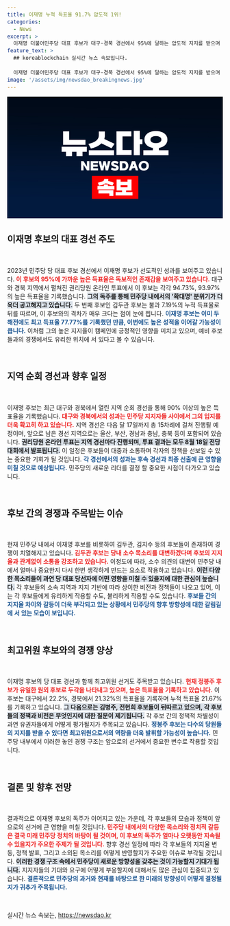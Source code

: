 ```yaml
---
title: 이재명 누적 득표율 91.7% 압도적 1위!
categories:
  - News
excerpt: >
  이재명 더불어민주당 대표 후보가 대구·경북 경선에서 95%에 달하는 압도적 지지를 받으며 독주를 이어가고 있다. 김두관 후보와의 격차가 극명해지는 가운데, 이 후보는 역대 득표율 경신에 도전 중이다. 경선 결과에 이목이 집중된다!
feature_text: >
  ## koreablockchain 실시간 뉴스 속보입니다.

  이재명 더불어민주당 대표 후보가 대구·경북 경선에서 95%에 달하는 압도적 지지를 받으며 독주를 이어가고 있다. 김두관 후보와의 격차가 극명해지는 가운데, 이 후보는 역대 득표율 경신에 도전 중이다. 경선 결과에 이목이 집중된다!
image: '/assets/img/newsdao_breakingnews.jpg'
---
```


<p><img src="/assets/img/newsdao_breakingnews.jpg" alt="koreablockchain 속보" /></p>

<h2 data-ke-size="size26">이재명 후보의 대표 경선 주도</h2>

<p data-ke-size="size16">&nbsp;</p>

<p data-ke-size="size16">2023년 민주당 당 대표 후보 경선에서 이재명 후보가 선도적인 성과를 보여주고 있습니다. <b><span style="color: #ee2323;">이 후보의 95%에 가까운 높은 득표율은 독보적인 존재감을 보여주고 있습니다.</span></b> 대구와 경북 지역에서 펼쳐진 권리당원 온라인 투표에서 이 후보는 각각 94.73%, 93.97%의 높은 득표율을 기록했습니다. <b><span style="background-color: #21538527;">그의 독주를 통해 민주당 내에서의 '확대명' 분위기가 더욱더 공고해지고 있습니다.</span></b> 두 번째 후보인 김두관 후보는 불과 7.19%의 누적 득표율로 뒤를 따르며, 이 후보와의 격차가 매우 크다는 점이 눈에 띕니다. <b><span style="color: #1a5490;">이재명 후보는 이미 두 해전에도 최고 득표율 77.77%를 기록했던 만큼, 이번에도 높은 성적을 이어갈 가능성이 큽니다.</span></b> 이처럼 그의 높은 지지율이 캠페인에 긍정적인 영향을 미치고 있으며, 예비 후보들과의 경쟁에서도 유리한 위치에 서 있다고 볼 수 있습니다.</p>

<p data-ke-size="size16">&nbsp;</p>

<h2 data-ke-size="size26">지역 순회 경선과 향후 일정</h2>

<p data-ke-size="size16">&nbsp;</p>

<p data-ke-size="size16">이재명 후보는 최근 대구와 경북에서 열린 지역 순회 경선을 통해 90% 이상의 높은 득표율을 기록했습니다. <b><span style="color: #ee2323;">대구와 경북에서의 성과는 민주당 지지자들 사이에서 그의 입지를 더욱 확고히 하고 있습니다.</span></b>  지역 경선은 다음 달 17일까지 총 15차례에 걸쳐 진행될 예정이며, 앞으로 남은 경선 지역으로는 울산, 부산, 경남과 충남, 충북 등이 포함되어 있습니다. <b><span style="background-color: #21538527;">권리당원 온라인 투표는 지역 경선마다 진행되며, 투표 결과는 모두 8월 18일 전당대회에서 발표됩니다.</span></b> 이 일정은 후보들이 대중과 소통하며 각자의 정책을 선보일 수 있는 중요한 기회가 될 것입니다. <b><span style="color: #1a5490;">각 경선에서의 성과는 후속 경선과 최종 선출에 큰 영향을 미칠 것으로 예상됩니다.</span></b> 민주당의 새로운 리더를 결정 할 중요한 시점이 다가오고 있습니다.</p>

<p data-ke-size="size16">&nbsp;</p>

<h2 data-ke-size="size26">후보 간의 경쟁과 주목받는 이슈</h2>

<p data-ke-size="size16">&nbsp;</p>

<p data-ke-size="size16">현재 민주당 내에서 이재명 후보를 비롯하여 김두관, 김지수 등의 후보들이 존재하여 경쟁이 치열해지고 있습니다. <b><span style="color: #ee2323;">김두관 후보는 당내 소수 목소리를 대변하겠다며 후보의 지지율과 관계없이 소통을 강조하고 있습니다.</span></b> 이정도에 따라, 소수 의견의 대변이 민주당 내에서 얼마나 중요한지 다시 한번 생각하게 만드는 요소로 작용하고 있습니다. <b><span style="background-color: #21538527;">이런 다양한 목소리들이 과연 당 대표 당선자에 어떤 영향을 미칠 수 있을지에 대한 관심이 높습니다.</span></b> 각 후보들의 소속 지역과 지지 기반에 따라 상이한 비전과 정책들이 나오고 있어, 이는 각 후보들에게 유리하게 작용할 수도, 불리하게 작용할 수도 있습니다. <b><span style="color: #1a5490;">후보들 간의 지지율 차이와 갈등이 더욱 부각되고 있는 상황에서 민주당의 향후 방향성에 대한 갈림길에 서 있는 모습이 보입니다.</span></b></p>

<p data-ke-size="size16">&nbsp;</p>

<h2 data-ke-size="size26">최고위원 후보와의 경쟁 양상</h2>

<p data-ke-size="size16">&nbsp;</p>

<p data-ke-size="size16">이재명 후보의 당 대표 경선과 함께 최고위원 선거도 주목받고 있습니다. <b><span style="color: #ee2323;">현재 정봉주 후보가 유일한 원외 후보로 두각을 나타내고 있으며, 높은 득표율을 기록하고 있습니다.</span></b> 이 후보는 대구에서 22.2%, 경북에서 21.32%의 득표율을 기록하며 누적 득표율 21.67%를 기록하고 있습니다. <b><span style="background-color: #21538527;">그 다음으로는 김병주, 전현희 후보들이 뒤따르고 있으며, 각 후보들의 정책과 비전은 무엇인지에 대한 질문이 제기됩니다.</span></b> 각 후보 간의 정책적 차별성이 과연 유권자들에게 어떻게 평가될지가 주목되고 있습니다. <b><span style="color: #1a5490;">정봉주 후보는 다수의 당원들의 지지를 받을 수 있다면 최고위원으로서의 역량을 더욱 발휘할 가능성이 높습니다.</span></b> 민주당 내부에서 이러한 놓인 경쟁 구조는 앞으로의 선거에서 중요한 변수로 작용할 것입니다.</p>

<p data-ke-size="size16">&nbsp;</p>

<h2 data-ke-size="size26">결론 및 향후 전망</h2>

<p data-ke-size="size16">&nbsp;</p>

<p data-ke-size="size16">결과적으로 이재명 후보의 독주가 이어지고 있는 가운데, 각 후보들의 모습과 정책이 앞으로의 선거에 큰 영향을 미칠 것입니다. <b><span style="color: #ee2323;">민주당 내에서의 다양한 목소리와 정치적 갈등은 결국 미래 민주당 정치의 바탕이 될 것이며, 이 후보의 독주가 얼마나 오랫동안 지속될 수 있을지가 주요한 주제가 될 것입니다.</span></b> 향후 경선 일정에 따라 각 후보들의 지지율 변동, 정책 발표, 그리고 소외된 목소리를 어떻게 반영할지가 주요한 이슈로 부각될 것입니다. <b><span style="background-color: #21538527;">이러한 경쟁 구조 속에서 민주당이 새로운 방향성을 갖추는 것이 가능할지 기대가 됩니다.</span></b> 지지자들의 기대와 요구에 어떻게 부응할지에 대해서도 많은 관심이 집중되고 있습니다. <b><span style="color: #1a5490;">결론적으로 민주당의 과거와 현재를 바탕으로 한 미래의 방향성이 어떻게 결정될지가 귀추가 주목됩니다.</span></b></p>

<p data-ke-size="size16">&nbsp;</p>
실시간 뉴스 속보는, <a href="https://newsdao.kr" rel="dofollow">https://newsdao.kr</a>


